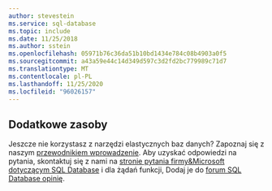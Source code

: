 ```yaml
---
author: stevestein
ms.service: sql-database
ms.topic: include
ms.date: 11/25/2018
ms.author: sstein
ms.openlocfilehash: 05971b76c36da51b10bd1434e784c08b4903a0f5
ms.sourcegitcommit: a43a59e44c14d349d597c3d2fd2bc779989c71d7
ms.translationtype: MT
ms.contentlocale: pl-PL
ms.lasthandoff: 11/25/2020
ms.locfileid: "96026157"
---
```

## <a name="additional-resources"></a>Dodatkowe zasoby
Jeszcze nie korzystasz z narzędzi elastycznych baz danych? Zapoznaj się z naszym [przewodnikiem wprowadzenie](../articles/azure-sql/database/elastic-scale-get-started.md).  Aby uzyskać odpowiedzi na pytania, skontaktuj się z nami na [stronie pytania firmy&Microsoft dotyczącym SQL Database](/answers/topics/azure-sql-database.html) i dla żądań funkcji, Dodaj je do [forum SQL Database opinię](https://feedback.azure.com/forums/217321-sql-database/).